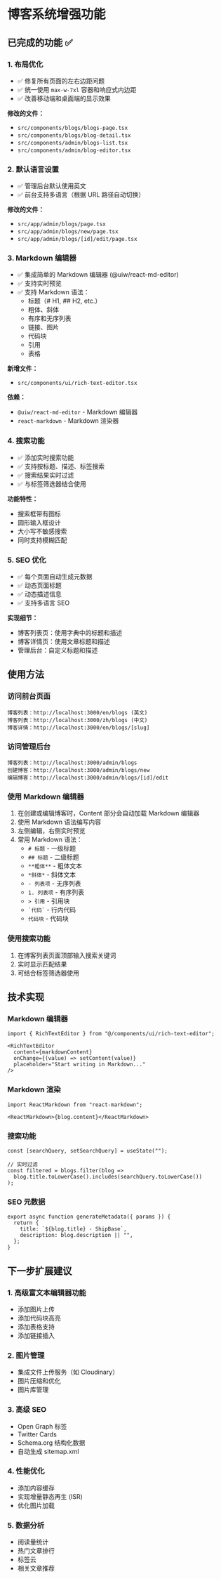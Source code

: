 # 博客系统增强功能

## 已完成的功能 ✅

### 1. 布局优化
- ✅ 修复所有页面的左右边距问题
- ✅ 统一使用 `max-w-7xl` 容器和响应式内边距
- ✅ 改善移动端和桌面端的显示效果

**修改的文件：**
- `src/components/blogs/blogs-page.tsx`
- `src/components/blogs/blog-detail.tsx`
- `src/components/admin/blogs-list.tsx`
- `src/components/admin/blog-editor.tsx`

### 2. 默认语言设置
- ✅ 管理后台默认使用英文
- ✅ 前台支持多语言（根据 URL 路径自动切换）

**修改的文件：**
- `src/app/admin/blogs/page.tsx`
- `src/app/admin/blogs/new/page.tsx`
- `src/app/admin/blogs/[id]/edit/page.tsx`

### 3. Markdown 编辑器
- ✅ 集成简单的 Markdown 编辑器 (@uiw/react-md-editor)
- ✅ 支持实时预览
- ✅ 支持 Markdown 语法：
  - 标题（# H1, ## H2, etc.）
  - 粗体、斜体
  - 有序和无序列表
  - 链接、图片
  - 代码块
  - 引用
  - 表格

**新增文件：**
- `src/components/ui/rich-text-editor.tsx`

**依赖：**
- `@uiw/react-md-editor` - Markdown 编辑器
- `react-markdown` - Markdown 渲染器

### 4. 搜索功能
- ✅ 添加实时搜索功能
- ✅ 支持按标题、描述、标签搜索
- ✅ 搜索结果实时过滤
- ✅ 与标签筛选器结合使用

**功能特性：**
- 搜索框带有图标
- 圆形输入框设计
- 大小写不敏感搜索
- 同时支持模糊匹配

### 5. SEO 优化
- ✅ 每个页面自动生成元数据
- ✅ 动态页面标题
- ✅ 动态描述信息
- ✅ 支持多语言 SEO

**实现细节：**
- 博客列表页：使用字典中的标题和描述
- 博客详情页：使用文章标题和描述
- 管理后台：自定义标题和描述

## 使用方法

### 访问前台页面
```
博客列表：http://localhost:3000/en/blogs (英文)
博客列表：http://localhost:3000/zh/blogs (中文)
博客详情：http://localhost:3000/en/blogs/[slug]
```

### 访问管理后台
```
博客列表：http://localhost:3000/admin/blogs
创建博客：http://localhost:3000/admin/blogs/new
编辑博客：http://localhost:3000/admin/blogs/[id]/edit
```

### 使用 Markdown 编辑器
1. 在创建或编辑博客时，Content 部分会自动加载 Markdown 编辑器
2. 使用 Markdown 语法编写内容
3. 左侧编辑，右侧实时预览
4. 常用 Markdown 语法：
   - `# 标题` - 一级标题
   - `## 标题` - 二级标题
   - `**粗体**` - 粗体文本
   - `*斜体*` - 斜体文本
   - `- 列表项` - 无序列表
   - `1. 列表项` - 有序列表
   - `> 引用` - 引用块
   - `` `代码` `` - 行内代码
   - ```` 代码块 ```` - 代码块

### 使用搜索功能
1. 在博客列表页面顶部输入搜索关键词
2. 实时显示匹配结果
3. 可结合标签筛选器使用

## 技术实现

### Markdown 编辑器
```tsx
import { RichTextEditor } from "@/components/ui/rich-text-editor";

<RichTextEditor
  content={markdownContent}
  onChange={(value) => setContent(value)}
  placeholder="Start writing in Markdown..."
/>
```

### Markdown 渲染
```tsx
import ReactMarkdown from "react-markdown";

<ReactMarkdown>{blog.content}</ReactMarkdown>
```

### 搜索功能
```tsx
const [searchQuery, setSearchQuery] = useState("");

// 实时过滤
const filtered = blogs.filter(blog => 
  blog.title.toLowerCase().includes(searchQuery.toLowerCase())
);
```

### SEO 元数据
```tsx
export async function generateMetadata({ params }) {
  return {
    title: `${blog.title} - ShipBase`,
    description: blog.description || "",
  };
}
```

## 下一步扩展建议

### 1. 高级富文本编辑器功能
- 添加图片上传
- 添加代码块高亮
- 添加表格支持
- 添加链接插入

### 2. 图片管理
- 集成文件上传服务（如 Cloudinary）
- 图片压缩和优化
- 图片库管理

### 3. 高级 SEO
- Open Graph 标签
- Twitter Cards
- Schema.org 结构化数据
- 自动生成 sitemap.xml

### 4. 性能优化
- 添加内容缓存
- 实现增量静态再生 (ISR)
- 优化图片加载

### 5. 数据分析
- 阅读量统计
- 热门文章排行
- 标签云
- 相关文章推荐

